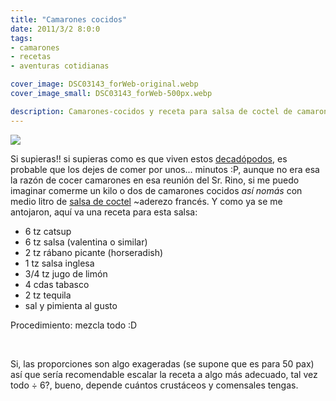 ```yaml
---
title: "Camarones cocidos"
date: 2011/3/2 8:0:0
tags: 
- camarones
- recetas
- aventuras cotidianas

cover_image: DSC03143_forWeb-original.webp
cover_image_small: DSC03143_forWeb-500px.webp

description: Camarones-cocidos y receta para salsa de coctel de camaron
---
```



[![](DSC03143_forWeb-800px.webp)](DSC03143_forWeb-original.webp)  
<!-- 

[![](DSC03146_forWeb-800px.webp)](DSC03146_forWeb-original.webp) 

-->

Si supieras!! si supieras como es que viven estos <a href="https://en.wikipedia.org/wiki/Shrimp">decadópodos</a>, es probable que los dejes de comer por unos... minutos :P, aunque no era esa la razón de cocer camarones en esa reunión del Sr. Rino, si me puedo imaginar comerme un kilo o dos de camarones cocidos *así nomás* con medio litro de <a href="https://smile.amazon.com/dp/B000B6KQWK/">salsa de coctel</a> ~aderezo francés. Y como ya se me antojaron, aquí va una receta para esta salsa:  

*   6 tz catsup
*   6 tz salsa (valentina o similar)
*   2 tz rábano picante (horseradish)
*   1 tz salsa inglesa
*   3/4 tz jugo de limón
*   4 cdas tabasco
*   2 tz tequila
*   sal y pimienta al gusto

Procedimiento: mezcla todo :D

<br/>

Si, las proporciones son algo exageradas (se supone que es para 50 pax) así que sería recomendable escalar la receta a algo más adecuado, tal vez todo ÷ 6?, bueno, depende cuántos crustáceos y comensales tengas.
